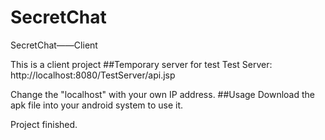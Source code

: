 # SecretChat
SecretChat——Client 

This is a client project
##Temporary server for test
Test Server: http://localhost:8080/TestServer/api.jsp

Change the "localhost" with your own IP address.
##Usage
Download the apk file into your android system to use it.

Project finished.

